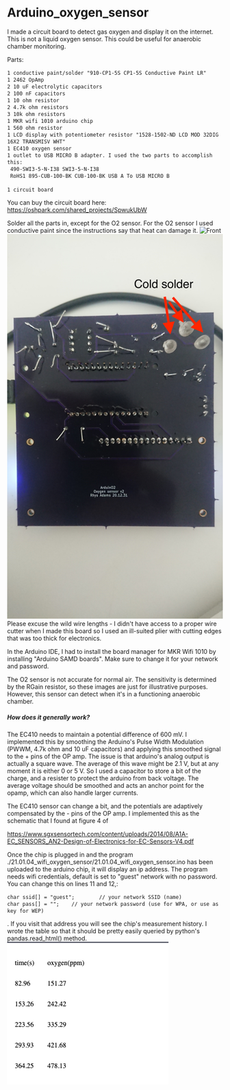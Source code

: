 # Arduino_oxygen_sensor

I made a circuit board to detect gas oxygen and display it on the internet. This is not a liquid oxygen sensor. This could be useful for anaerobic chamber monitoring.

Parts:
```
1 conductive paint/solder "910-CP1-5S CP1-5S Conductive Paint LR"
1 2462 OpAmp
2 10 uF electrolytic capacitors
2 100 nF capacitors
1 10 ohm resistor
2 4.7k ohm resistors
3 10k ohm resistors
1 MKR wifi 1010 arduino chip
1 560 ohm resistor
1 LCD display with potentiometer resistor "1528-1502-ND LCD MOD 32DIG 16X2 TRANSMISV WHT"
1 EC410 oxygen sensor
1 outlet to USB MICRO B adapter. I used the two parts to accomplish this:
 490-SWI3-5-N-I38 SWI3-5-N-I38
 RoHS1 895-CUB-100-BK CUB-100-BK USB A To USB MICRO B

1 circuit board
```
You can buy the circuit board here:
https://oshpark.com/shared_projects/SpwukUbW

Solder all the parts in, except for the O2 sensor. For the O2 sensor I used conductive paint since the instructions say that heat can damage it.
![Front](front.JPG "Front")
![Back](back.JPG "back")
Please excuse the wild wire lengths - I didn't have access to a proper wire cutter when I made this board so I used an ill-suited plier with cutting edges that was too thick for electronics.

In the Arduino IDE, I had to install the board manager for MKR Wifi 1010 by installing "Arduino SAMD boards". Make sure to change it for your network and password.

The O2 sensor is not accurate for normal air. The sensitivity is determined by the RGain resistor, so these images are just for illustrative purposes. However, this sensor can detect when it's in a functioning anaerobic chamber.

##### How does it generally work?
The EC410 needs to maintain a potential difference of 600 mV. I implemented this by smoothing the Arduino's Pulse Width Modulation (PWWM, 4.7k ohm and 10 uF capacitors) and applying this smoothed signal to the + pins of the OP amp. The issue is that arduino's analog output is actually a square wave. The average of this wave might be 2.1 V, but at any moment it is either 0 or 5 V. So I used a capacitor to store a bit of the charge, and a resister to protect the arduino from back voltage. The average voltage should be smoothed and acts an anchor point for the opamp, which can also handle larger currents. 

The EC410 sensor can change a bit, and the potentials are adaptively compensated by the - pins of the OP amp. I implemented this as the schematic that I found at figure 4 of

https://www.sgxsensortech.com/content/uploads/2014/08/A1A-EC_SENSORS_AN2-Design-of-Electronics-for-EC-Sensors-V4.pdf



Once the chip is plugged in and the program ./21.01.04_wifi_oxygen_sensor/21.01.04_wifi_oxygen_sensor.ino has been uploaded to the arduino chip, it will display an ip address. The program needs wifi credentials, default is set to "guest" network with no password. You can change this on lines 11 and 12,:
```
char ssid[] = "guest";        // your network SSID (name)
char pass[] = "";    // your network password (use for WPA, or use as key for WEP)
```
. If you visit that address you will see the chip's measurement history. I wrote the table so that it should be pretty easily queried by python's pandas.read_html() method.
![Website](website.png "website")
